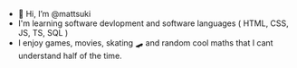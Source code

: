 - 👋 Hi, I’m @mattsuki
- I'm learning software devlopment and software languages ( HTML, CSS, JS, TS, SQL )
- I enjoy games, movies, skating 🛹  and random cool maths that I cant understand half of the time. 

<!---
mattsuki/mattsuki is a ✨ special ✨ repository because its `README.md` (this file) appears on your GitHub profile.
You can click the Preview link to take a look at your changes.
--->
